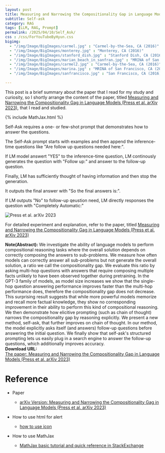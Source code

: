 ```yaml
---
layout: post
title: Measuring and Narrowing the Compositionality Gap in Language Models
subtitle: Self-ask
category: RAG
tags: [LLM, RAG, Prompt]
permalink: /2025/04/10/Self_Ask/
css : /css/ForYouTubeByHyun.css
bigimg: 
  - "/img/Image/BigImages/carmel.jpg" : "Carmel-by-the-Sea, CA (2016)"
  - "/img/Image/BigImages/monterey.jpg" : "Monterey, CA (2016)"
  - "/img/Image/BigImages/stanford_dish.jpg" : "Stanford Dish, CA (2016)"
  - "/img/Image/BigImages/marian_beach_in_sanfran.jpg" : "MRINA of San Francisco, CA (2016)"
  - "/img/Image/BigImages/carmel2.jpg" : "Carmel-by-the-Sea, CA (2016)"
  - "/img/Image/BigImages/marina.jpg" : "MRINA of San Francisco, CA (2016)"
  - "/img/Image/BigImages/sanfrancisco.jpg" : "San Francisco, CA (2016)"
  
---
```


This post is a brief summary about the paper that I read for my study and curiosity, so I shortly arrange the content of the paper, titled [Measuring and Narrowing the Compositionality Gag in Language Models (Press et al. arXiv 2023)](https://arxiv.org/abs/2210.03350), that I read and studied. 

{% include MathJax.html %}


Self-Ask requires a one- or few-shot prompt that demonstrates how to answer the questions. 

The Self-Ask prompt starts with examples and then append the inference-time questions like "Are follow up questions needed here:". 

If LM model answert "YES" to the inference-time question, LM continously generates the question with "Follow up:" and answer to the follow-up question. 

Finally, LM has sufficiently thought of having information and then stop the generation. 

It outputs the final answer with "So the final answers is:". 

If LM outputs "No" to follow-up qeustion need, LM directly responses the question with "Completely Automatic:" 


![Press et al. arXiv 2023](//img/Image/NaturalLanguageProcessing/Papers/Pompt/2025-04-10-Self_Ask/Self-Ask_01.png)

For detailed experiment and explanation, refer to the paper, titled [Measuring and Narrowing the Compositionality Gag in Language Models (Press et al. arXiv 2023)](https://arxiv.org/abs/2210.03350)

<div class="alert alert-info" role="alert"><i class="fa fa-info-circle"></i> <b>Note(Abstract): </b>
We investigate the ability of language models to perform compositional reasoning tasks where the overall solution depends on correctly composing the answers to sub-problems. We measure how often models can correctly answer all sub-problems but not generate the overall solution, a ratio we call the compositionality gap. We evaluate this ratio by asking multi-hop questions with answers that require composing multiple facts unlikely to have been observed together during pretraining. In the GPT-3 family of models, as model size increases we show that the single-hop question answering performance improves faster than the multi-hop performance does, therefore the compositionality gap does not decrease. This surprising result suggests that while more powerful models memorize and recall more factual knowledge, they show no corresponding improvement in their ability to perform this kind of compositional reasoning. We then demonstrate how elicitive prompting (such as chain of thought) narrows the compositionality gap by reasoning explicitly. We present a new method, self-ask, that further improves on chain of thought. In our method, the model explicitly asks itself (and answers) follow-up questions before answering the initial question. We finally show that self-ask's structured prompting lets us easily plug in a search engine to answer the follow-up questions, which additionally improves accuracy.
</div>

<div class="alert alert-success" role="alert"><i class="fa fa-paperclip fa-lg"></i> <b>Download URL: </b><br>
  <a href="https://arxiv.org/abs/2210.03350">The paper: Measuring and Narrowing the Compositionality Gap in Language Models (Press et al. arXiv 2023)</a></div>

# Reference 

- Paper 
  - [arXiv Version: Measuring and Narrowing the Compositionality Gag in Language Models (Press et al. arXiv 2023)](https://arxiv.org/abs/2210.03350)
  
- How to use html for alert
  - [how to use icon](http://idratherbewriting.com/documentation-theme-jekyll/mydoc_icons.html)
 
- How to use MathJax 
  - [MathJax basic tutorial and quick reference in StackExchange](https://math.meta.stackexchange.com/questions/5020/mathjax-basic-tutorial-and-quick-reference)

